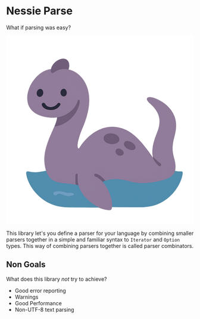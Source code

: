 # Nessie Parse

What if parsing was easy?

![Logo](/icon.png)

This library let's you define a parser for your language by combining smaller
parsers together in a simple and familiar syntax to `Iterator` and `Option`
types. This way of combining parsers together is called parser combinators.

## Non Goals
What does this library _not_ try to achieve?
- Good error reporting
- Warnings
- Good Performance
- Non-UTF-8 text parsing
